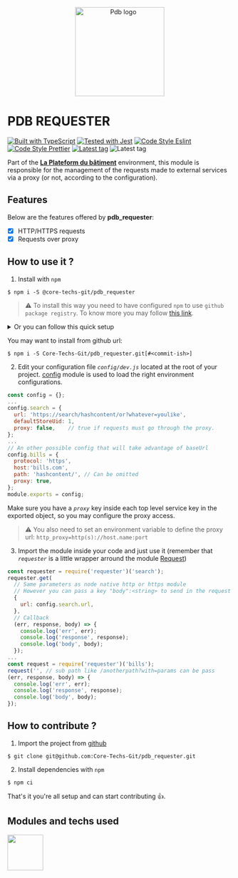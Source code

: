 <p align="center">
  <a href="https://www.laplateforme.com/">
    <img src="https://www.laplateforme.com/cms/i?o=%2Fsites%2Fdefault%2Ffiles%2F2017-04%2Flogo_pdb_bsl-1.jpg" alt="Pdb logo" width="200">
  </a>
</p>

# PDB REQUESTER

[![Built with TypeScript](https://img.shields.io/npm/v/typescript?color=007ACC&label=Typescript&logo=typescript)](https://github.com/microsoft/TypeScript)
[![Tested with Jest](https://img.shields.io/npm/v/jest?color=C21325&label=Jest&logo=jest)](https://github.com/facebook/jest)
[![Code Style Eslint](https://img.shields.io/npm/v/eslint?color=4B32C3&label=Eslint&logo=eslint)](https://github.com/eslint/eslint)
[![Code Style Prettier](https://img.shields.io/npm/v/prettier?color=F7B93E&label=Prettier&logo=prettier)](https://github.com/prettier/prettier)
[![Latest tag](https://img.shields.io/github/v/tag/Core-Techs-Git/pdb_requester?color=f87a15)](https://github.com/Core-Techs-Git/pdb_requester/tags)
![Latest tag](https://img.shields.io/github/commits-since/Core-Techs-Git/pdb_requester/latest?color=f87a15)

Part of the **[La Plateform du bâtiment](https://www.laplateforme.com/)** environment, this module is responsible for the management of the requests made to external services via a proxy (or not, according to the configuration).

## Features

Below are the features offered by **pdb_requester**:

- [x] HTTP/HTTPS requests
- [x] Requests over proxy

## How to use it ?

1. Install with `npm`

```Shell
$ npm i -S @core-techs-git/pdb_requester
```

> ⚠️
> To install this way you need to have configured `npm` to use `github package registry`. To know more you may follow [this link](https://help.github.com/en/articles/configuring-npm-for-use-with-github-package-registry#authenticating-to-github-package-registry).

<details>
  <summary>Or you can follow this quick setup</summary>
  <ul>
    <li>
      <p>Set a scoped registry access</p>
      <pre>$ npm config set @core-techs-git:registry https://npm.pkg.github.com/core-techs-git</pre>
    </li>
    <li>
      <p>Set authentication information inside your .npmrc file</p>
      <pre>//npm.pkg.github.com/:_authToken=PERSONAL-ACCESS-TOKEN</pre>
    </li>
  </ul>
  <p><b><i><a href="https://help.github.com/en/articles/creating-a-personal-access-token-for-the-command-line">PERSONAL-ACCESS-TOKEN</a></i></b> is generated in github settings.</p>
</details>

You may want to install from github url:

```Shell
$ npm i -S Core-Techs-Git/pdb_requester.git[#<commit-ish>]
```

2. Edit your configuration file _`config/dev.js`_ located at the root of your project. [config](https://github.com/lorenwest/node-config) module is used to load the right environment configurations.

```JavaScript
const config = {};
...
config.search = {
  url: 'https://search/hashcontent/or?whatever=youlike',
  defaultStoreUid: 1,
  proxy: false,    // true if requests must go through the proxy.
};
...
// An other possible config that will take advantage of baseUrl
config.bills = {
  protocol: 'https',
  host:'bills.com',
  path: 'hashcontent/', // Can be omitted
  proxy: true,
};
module.exports = config;
```

Make sure you have a _`proxy`_ key inside each top level service key in the exported object, so you may configure the proxy access.

> ⚠️
> You also need to set an environment variable to define the proxy url: `http_proxy=http(s)://host.name:port`

3. Import the module inside your code and just use it (remember that _`requester`_ is a little wrapper arround the module [Request](https://github.com/request/request))

```JavaScript
const requester = require('requester')('search');
requester.get(
  // Same parameters as node native http or https module
  // However you can pass a key "body":<string> to send in the request
  {
    url: config.search.url,
  },
  // Callback
  (err, response, body) => {
    console.log('err', err);
    console.log('response', response);
    console.log('body', body);
  });
...
const request = require('requester')('bills');
request('', // sub path like /anotherpath?with=params can be pass
(err, response, body) => {
  console.log('err', err);
  console.log('response', response);
  console.log('body', body);
});
```

## How to contribute ?

1. Import the project from [github](https://github.com/Core-Techs-Git/pdb_requester)

```Shell
$ git clone git@github.com:Core-Techs-Git/pdb_requester.git
```

2. Install dependencies with `npm`

```Shell
$ npm ci
```

That's it you're all setup and can start contributing :thumbsup:.

## Modules and techs used

[<img src="https://avatars0.githubusercontent.com/u/11887183?s=200&v=4" width="80"/>](http://inversify.io/ 'Inversify')&nbsp;&nbsp;&nbsp;&nbsp;
